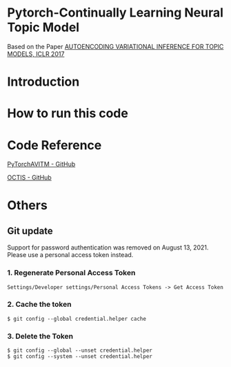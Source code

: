 # Pytorch-Continually Learning Neural Topic Model

Based on the Paper [AUTOENCODING VARIATIONAL INFERENCE
FOR TOPIC MODELS, ICLR 2017](https://arxiv.org/pdf/1703.01488.pdf)

# Introduction

# How to run this code



# Code Reference

[PyTorchAVITM - GitHub](https://github.com/estebandito22/PyTorchAVITM)

[OCTIS - GitHub](https://github.com/MIND-Lab/OCTIS)

# Others

## Git update
Support for password authentication was removed on August 13, 2021. Please use a personal access token instead.
### 1. Regenerate Personal Access Token
    Settings/Developer settings/Personal Access Tokens -> Get Access Token
### 2. Cache the token
    $ git config --global credential.helper cache
### 3. Delete the Token
    $ git config --global --unset credential.helper
    $ git config --system --unset credential.helper